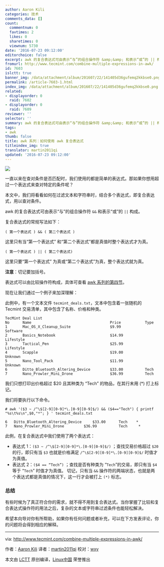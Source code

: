 ```yaml
---
author: Aaron Kili
categories: 技术
comments_data: []
count:
  commentnum: 0
  favtimes: 2
  likes: 0
  sharetimes: 0
  viewnum: 5730
date: '2016-07-23 09:12:00'
editorchoice: false
excerpt: awk 的复合表达式可由表示“与”的组合操作符 &amp;&amp; 和表示“或”的 || 构成。
fromurl: http://www.tecmint.com/combine-multiple-expressions-in-awk/
id: 7603
islctt: true
banner_img: /data/attachment/album/201607/22/141405d36gufemq2kkbse0.png
permalink: /article-7603-1.html
index_img: /data/attachment/album/201607/22/141405d36gufemq2kkbse0.png.thumb.jpg
related:
- displayorder: 0
  raid: 7602
- displayorder: 0
  raid: 7609
reviewer: ''
selector: ''
summary: awk 的复合表达式可由表示“与”的组合操作符 &amp;&amp; 和表示“或”的 || 构成。
tags:
- awk
thumb: false
title: awk 系列：如何使用 awk 复合表达式
titleindex_img: true
translator: martin2011qi
updated: '2016-07-23 09:12:00'
---
```


![](/data/attachment/album/201607/22/141405d36gufemq2kkbse0.png)


一直以来在查对条件是否匹配时，我们使用的都是简单的表达式。那如果你想用超过一个表达式来查对特定的条件呢？


本文中，我们将看看如何在过滤文本和字符串时，结合多个表达式，即复合表达式，用以查对条件。


awk 的复合表达式可由表示“与”的组合操作符 `&&` 和表示“或”的 `||` 构成。


复合表达式的常规写法如下：



```
( 第一个表达式 ) && ( 第二个表达式 )

```

这里只有当“第一个表达式” 和“第二个表达式”都是真值时整个表达式才为真。



```
( 第一个表达式 ) || ( 第二个表达式) 

```

这里只要“第一个表达式” 为真或“第二个表达式”为真，整个表达式就为真。


**注意**：切记要加括号。


表达式可以由比较操作符构成，具体可查看 [awk 系列的第四节](/article-7602-1.html)。


现在让我们通过一个例子来加深理解：


此例中，有一个文本文件 `tecmint_deals.txt`，文本中包含着一张随机的 Tecmint 交易清单，其中包含了名称、价格和种类。



```
TecMint Deal List
No      Name                                    Price           Type
1       Mac_OS_X_Cleanup_Suite                  $9.99           Software
2       Basics_Notebook                         $14.99          Lifestyle
3       Tactical_Pen                            $25.99          Lifestyle
4       Scapple                                 $19.00          Unknown
5       Nano_Tool_Pack                          $11.99          Unknown
6       Ditto_Bluetooth_Altering_Device         $33.00          Tech
7       Nano_Prowler_Mini_Drone                 $36.99          Tech 

```

我们只想打印出价格超过 $20 且其种类为 “Tech” 的物品，在其行末用 (\*) 打上标记。


我们将要执行以下命令。



```
# awk '($3 ~ /^\$[2-9][0-9]*\.[0-9][0-9]$/) && ($4=="Tech") { printf "%s\t%s\n",$0,"*"; } ' tecmint_deals.txt 

6   Ditto_Bluetooth_Altering_Device     $33.00      Tech    *
7   Nano_Prowler_Mini_Drone         $36.99          Tech     *

```

此例，在复合表达式中我们使用了两个表达式：


* 表达式 1：`($3 ~ /^\$[2-9][0-9]*\.[0-9][0-9]$/)` ；查找交易价格超过 `$20` 的行，即只有当 `$3` 也就是价格满足 `/^\$[2-9][0-9]*\.[0-9][0-9]$/` 时值才为真值。
* 表达式 2：`($4 == “Tech”)` ；查找是否有种类为 “`Tech`”的交易，即只有当 `$4` 等于 “`Tech`” 时值才为真值。 切记，只有当 `&&` 操作符的两端状态，也就是两个表达式都是真值的情况下，这一行才会被打上 `(*)` 标志。


### 总结


有些时候为了真正符合你的需求，就不得不用到复合表达式。当你掌握了比较和复合表达式操作符的用法之后，复杂的文本或字符串过滤条件也能轻松解决。


希望本向导对你有所帮助，如果你有任何问题或者补充，可以在下方发表评论，你的问题将会得到相应的解释。




---


via: <http://www.tecmint.com/combine-multiple-expressions-in-awk/>


作者：[Aaron Kili](http://www.tecmint.com/author/aaronkili/) 译者：[martin2011qi](https://github.com/martin2011qi) 校对：[wxy](https://github.com/wxy)


本文由 [LCTT](https://github.com/LCTT/TranslateProject) 原创编译，[Linux中国](https://linux.cn/) 荣誉推出